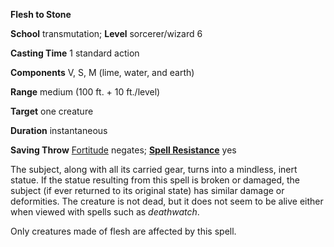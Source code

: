  **Flesh to Stone**

**School** transmutation; **Level** sorcerer/wizard 6

**Casting Time** 1 standard action

**Components** V, S, M (lime, water, and earth)

**Range** medium (100 ft. + 10 ft./level)

**Target** one creature

**Duration** instantaneous

**Saving Throw** [Fortitude](../combat#_fortitude) negates; **[Spell Resistance](../glossary#_spell-resistance)** yes

The subject, along with all its carried gear, turns into a mindless, inert statue. If the statue resulting from this spell is broken or damaged, the subject (if ever returned to its original state) has similar damage or deformities. The creature is not dead, but it does not seem to be alive either when viewed with spells such as _deathwatch_.

Only creatures made of flesh are affected by this spell.

